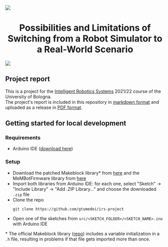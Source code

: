 ![](https://drive.google.com/uc?export=view&id=1E8WtqZvkqsAqdkPyTNI4E6NSMvSlagp9)

<h1 align="center">
  Possibilities and Limitations of Switching from a Robot Simulator to a Real-World Scenario
</h1>

![](https://drive.google.com/uc?export=view&id=1lmTIVMaEcnv2D_NmNa49LbAqFAn7RR0O)

## Project report

This is a project for the [Intelligent Robotics Systems](https://www.unibo.it/it/didattica/insegnamenti/insegnamento/2020/447106) 2021/22 course of the University of Bologna.\
The project's report is included in this repository in [markdown format](./docs/report.md) and uploaded as a release in [PDF format](https://github.com/gtumedei/irs-project/releases/download/1.0.0/report.pdf).

## Getting started for local development

### Requirements

- Arduino IDE ([download here](https://www.arduino.cc/en/software))

### Setup

- Download the patched Makeblock library* from [here](https://github.com/gtumedei/irs-project/releases/download/0.0.0/Makeblock-Libraries-master.zip) and the MeMBotFirmware library from [here](https://github.com/gtumedei/irs-project/releases/download/0.0.0/MeMBotFirmware.zip)
- Import both libraries from Arduino IDE: for each one, select "Sketch" -> "Include Library" -> "Add .ZIP Library..." and choose the downloaded `.zip` file
- Clone the repo
  ```
  git clone https://github.com/gtumedei/irs-project
  ```
- Open one of the sketches from `src/<SKETCH_FOLDER>/<SKETCH_NAME>.ino` with Arduino IDE

\* The official Makeblock library ([repo](https://github.com/Makeblock-official/Makeblock-Libraries)) includes a variable initialization in a `.h` file, resulting in problems if that file gets imported more than once.